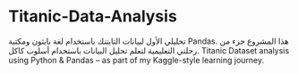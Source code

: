 # Titanic-Data-Analysis
تحليلي الأول لبيانات التايتنك باستخدام لغة بايثون ومكتبة Pandas. هذا المشروع جزء من رحلتي التعليمية لتعلم تحليل البيانات باستخدام أسلوب كاكل. Titanic Dataset analysis using Python &amp; Pandas – as part of my Kaggle-style learning journey.
